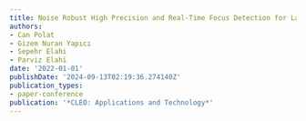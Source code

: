 ```yaml
---
title: Noise Robust High Precision and Real-Time Focus Detection for Laser Micromanaging
authors:
- Can Polat
- Gizem Nuran Yapıcı
- Sepehr Elahi
- Parviz Elahi
date: '2022-01-01'
publishDate: '2024-09-13T02:19:36.274140Z'
publication_types:
- paper-conference
publication: '*CLEO: Applications and Technology*'
---
```

